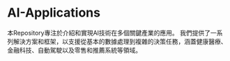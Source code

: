 # AI-Applications
本Repository專注於介紹和實現AI技術在多個關鍵產業的應用。 我們提供了一系列解決方案和框架，以支援從基本的數據處理到複雜的決策任務，涵蓋健康醫療、金融科技、自動駕駛以及零售和推薦系統等領域。
